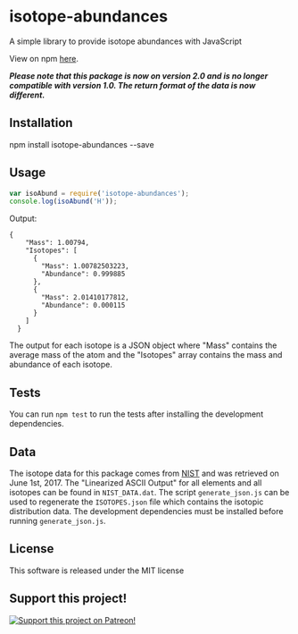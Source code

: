 # isotope-abundances
A simple library to provide isotope abundances with JavaScript

View on npm [here](https://www.npmjs.com/package/isotope-abundances).

***Please note that this package is now on version 2.0 and is no longer compatible with version 1.0. The return format of the data is now different.***

## Installation
npm install isotope-abundances --save

## Usage
``` javascript
var isoAbund = require('isotope-abundances');
console.log(isoAbund('H'));
```
Output:
```
{
    "Mass": 1.00794,
    "Isotopes": [
      {
        "Mass": 1.00782503223,
        "Abundance": 0.999885
      },
      {
        "Mass": 2.01410177812,
        "Abundance": 0.000115
      }
    ]
  }
```
The output for each isotope is a JSON object where "Mass" contains the average mass of the atom and the "Isotopes" array contains the mass and abundance of each isotope.

## Tests
You can run `npm test` to run the tests after installing the development dependencies.

## Data
The isotope data for this package comes from [NIST](https://www.nist.gov/pml/atomic-weights-and-isotopic-compositions-column-descriptions) and was retrieved on June 1st, 2017. The "Linearized ASCII Output" for all elements and all isotopes can be found in `NIST_DATA.dat`. The script `generate_json.js` can be used to regenerate the `ISOTOPES.json` file which contains the isotopic distribution data. The development dependencies must be installed before running `generate_json.js`.

## License
This software is released under the MIT license

## Support this project!

[![Support this project on Patreon!](https://c5.patreon.com/external/logo/become_a_patron_button.png)](https://www.patreon.com/MikeTheBiochem)
